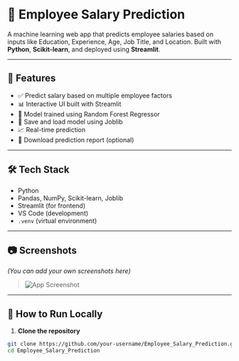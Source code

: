 # 🧠 Employee Salary Prediction

A machine learning web app that predicts employee salaries based on inputs like Education, Experience, Age, Job Title, and Location. Built with **Python**, **Scikit-learn**, and deployed using **Streamlit**.

---

## 🚀 Features

- ✅ Predict salary based on multiple employee factors
- 📊 Interactive UI built with Streamlit
- 🧮 Model trained using Random Forest Regressor
- 💾 Save and load model using Joblib
- 📈 Real-time prediction
- 📄 Download prediction report (optional)

---

## 🛠️ Tech Stack

- Python
- Pandas, NumPy, Scikit-learn, Joblib
- Streamlit (for frontend)
- VS Code (development)
- `.venv` (virtual environment)

---

## 📷 Screenshots

*(You can add your own screenshots here)*  
> ![App Screenshot](screenshot.png)

---

## 🔧 How to Run Locally

1. **Clone the repository**
```bash
git clone https://github.com/your-username/Employee_Salary_Prediction.git
cd Employee_Salary_Prediction
